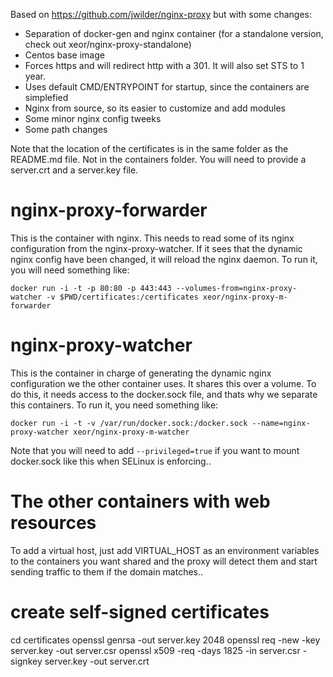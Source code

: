 Based on https://github.com/jwilder/nginx-proxy but with some changes:

* Separation of docker-gen and nginx container (for a standalone version, check out xeor/nginx-proxy-standalone)
* Centos base image
* Forces https and will redirect http with a 301. It will also set STS to 1 year.
* Uses default CMD/ENTRYPOINT for startup, since the containers are simplefied
* Nginx from source, so its easier to customize and add modules
* Some minor nginx config tweeks
* Some path changes

Note that the location of the certificates is in the same folder as the README.md file. Not in the containers folder.
You will need to provide a server.crt and a server.key file.

# nginx-proxy-forwarder #
This is the container with nginx. This needs to read some of its nginx configuration from the nginx-proxy-watcher.
If it sees that the dynamic nginx config have been changed, it will reload the nginx daemon.
To run it, you will need something like:

    docker run -i -t -p 80:80 -p 443:443 --volumes-from=nginx-proxy-watcher -v $PWD/certificates:/certificates xeor/nginx-proxy-m-forwarder

# nginx-proxy-watcher #
This is the container in charge of generating the dynamic nginx configuration we the other container uses. It shares this over a volume.
To do this, it needs access to the docker.sock file, and thats why we separate this containers.
To run it, you need something like:

    docker run -i -t -v /var/run/docker.sock:/docker.sock --name=nginx-proxy-watcher xeor/nginx-proxy-m-watcher

Note that you will need to add `--privileged=true` if you want to mount docker.sock like this when SELinux is enforcing..

# The other containers with web resources #
To add a virtual host, just add VIRTUAL_HOST as an environment variables to the containers you want shared and the proxy will detect them and start sending traffic to them if the domain matches..

# create self-signed certificates #
cd certificates
openssl genrsa -out server.key 2048
openssl req -new -key server.key -out server.csr
openssl x509 -req -days 1825 -in server.csr -signkey server.key -out server.crt

